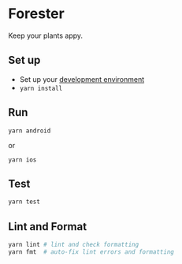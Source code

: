 # Forester

Keep your plants appy.

## Set up

- Set up your [development environment](https://reactnative.dev/docs/environment-setup)
- `yarn install`

## Run

`yarn android`

or

`yarn ios`

## Test

```sh
yarn test
```

## Lint and Format

```sh
yarn lint # lint and check formatting
yarn fmt  # auto-fix lint errors and formatting
```
